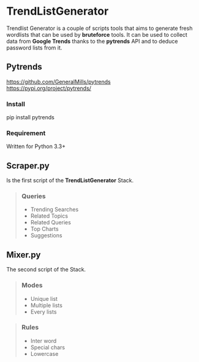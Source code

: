 # TrendListGenerator

Trendlist Generator is a couple of scripts tools that aims to generate fresh wordlists that can be used by **bruteforce** tools. It can be used to collect data from **Google Trends** thanks to the **pytrends** API and to deduce password lists from it.

## Pytrends
https://github.com/GeneralMills/pytrends  
https://pypi.org/project/pytrends/

### Install

pip install pytrends

### Requirement

Written for Python 3.3+

## Scraper.py

Is the first script of the **TrendListGenerator** Stack. 

> ### Queries
>
> - Trending Searches
> - Related Topics
> - Related Queries
> - Top Charts
> - Suggestions

## Mixer.py

The second script of the Stack.

> ### Modes
>
> - Unique list
> - Multiple lists
> - Every lists

> ### Rules
>
> - Inter word
> - Special chars
> - Lowercase
